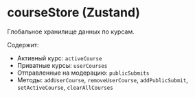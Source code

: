 # courseStore (Zustand)

Глобальное хранилище данных по курсам.

Содержит:
- Активный курс: `activeCourse`
- Приватные курсы: `userCourses`
- Отправленные на модерацию: `publicSubmits`
- Методы: `addUserCourse`, `removeUserCourse`, `addPublicSubmit`, `setActiveCourse`, `clearAllCourses`
